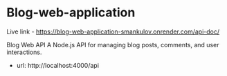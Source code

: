 # Blog-web-application
Live link - https://blog-web-application-smankulov.onrender.com/api-doc/

Blog Web API
A Node.js API for managing blog posts, comments, and user interactions.

  - url: http://localhost:4000/api
